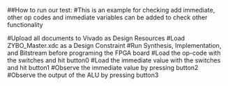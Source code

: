 
##How to run our test:
#This is an example for checking add immediate, other op codes and immediate variables can be added to check other functionality

#Upload all documents to Vivado as Design Resources
#Load ZYBO_Master.xdc as a Design Constraint
#Run Synthesis, Implementation, and Bitstream before programing the FPGA board
#Load the op-code with the switches and hit button0
#Load the immediate value with the switches and hit button1
#Observe the immediate value by pressing button2
#Observe the output of the ALU by pressing button3
